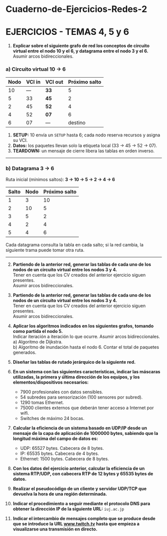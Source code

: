 # Cuaderno-de-Ejercicios-Redes-2


# EJERCICIOS - TEMAS 4, 5 y 6

1. **Explicar sobre el siguiente grafo de red los conceptos de circuito virtual entre el nodo 10 y el 6, y datagrama entre el nodo 3 y el 6.**  
   Asumir arcos bidireccionales.


### a) Circuito virtual 10 → 6  
| Nodo | VCI in | VCI out | Próximo salto |
|------|-------|--------|---------------|
| 10   | —     | **33** | 5 |
| 5    | 33    | **45** | 2 |
| 2    | 45    | **52** | 4 |
| 4    | 52    | **07** | 6 |
| 6    | 07    | —      | destino |

1. **SETUP:** 10 envía un `SETUP` hasta 6; cada nodo reserva recursos y asigna su VCI.  
2. **Datos:** los paquetes llevan solo la etiqueta local (33 → 45 → 52 → 07).  
3. **TEARDOWN:** un mensaje de cierre libera las tablas en orden inverso.  


---

### b) Datagrama 3 → 6  
Ruta inicial (mínimos saltos): **3 → 10 → 5 → 2 → 4 → 6**

| Salto | Nodo | Próximo salto |
|-------|------|---------------|
| 1 | 3  | 10 |
| 2 | 10 | 5  |
| 3 | 5  | 2  |
| 4 | 2  | 4  |
| 5 | 4  | 6 |

Cada datagrama consulta la tabla en cada salto; si la red cambia, la siguiente trama puede tomar otra ruta.


---


2. **Partiendo de la anterior red, generar las tablas de cada uno de los nodos de un circuito virtual entre los nodos 3 y 4.**  
   Tener en cuenta que los CV creados del anterior ejercicio siguen presentes.  
   Asumir arcos bidireccionales.

3. **Partiendo de la anterior red, generar las tablas de cada uno de los nodos de un circuito virtual entre los nodos 3 y 4.**  
   Tener en cuenta que los CV creados del anterior ejercicio siguen presentes.  
   Asumir arcos bidireccionales.

4. **Aplicar los algoritmos indicados en los siguientes grafos, tomando como partida el nodo 5.**  
   Indicar iteración a iteración lo que ocurre. Asumir arcos bidireccionales.  
   a) Algoritmo de Dijkstra.  
   b) Algoritmo de inundación hasta el nodo 6. Contar el total de paquetes generados.

5. **Diseñar las tablas de rutado jerárquico de la siguiente red.**

6. **En un sistema con las siguientes características, indicar las máscaras utilizadas, la primera y última dirección de los equipos, y los elementos/dispositivos necesarios:**
   - 7900 profesionales con datos sensibles.
   - 54 subredes para sensorización (100 sensores por subred).
   - 1290 tomas Ethernet.
   - 75000 clientes externos que deberán tener acceso a Internet por wifi.
   - Switches de máximo 24 bocas.

7. **Calcular la eficiencia de un sistema basado en UDP/IP desde un mensaje de la capa de aplicación de 1000000 bytes, sabiendo que la longitud máxima del campo de datos es:**
   - UDP: 65527 bytes. Cabecera de 8 bytes.
   - IP: 65535 bytes. Cabecera de 4 bytes.
   - Ethernet: 1500 bytes. Cabecera de 8 bytes.

8. **Con los datos del ejercicio anterior, calcular la eficiencia de un sistema RTP/UDP, con cabecera RTP de 12 bytes y 65535 bytes de datos.**

9. **Realizar el pseudocódigo de un cliente y servidor UDP/TCP que devuelva la hora de una región determinada.**

10. **Indicar el procedimiento a seguir mediante el protocolo DNS para obtener la dirección IP de la siguiente URL:** `iuj.ac.jp`

11. **Indicar el intercambio de mensajes completo que se produce desde que se introduce la URL www.twitch.tv hasta que empieza a visualizarse una transmisión en directo.**
